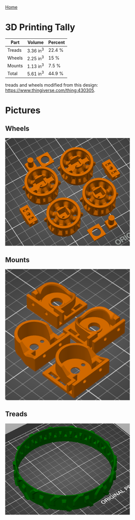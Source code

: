 [Home](main)

# 3D Printing Tally
| Part | Volume | Percent |
|------|--------|---------|
| Treads | 3.36 in<sup>3</sup>  | 22.4 % |
| Wheels | 2.25 in<sup>3</sup>| 15 %|
| Mounts | 1.13 in<sup>3</sup>| 7.5 % |
| Total | 5.61 in<sup>3</sup>| 44.9 %|

treads and wheels modified from this design: https://www.thingiverse.com/thing:430305.

# Pictures
## Wheels
<img src="../../images/3mf/wheels.png" alt="Screenshot" width="400"/>

## Mounts
<img src="../../images/3mf/mounts.png" alt="Screenshot" width="400"/>

## Treads
<img src="../../images/3mf/treads.png" alt="Screenshot" width="400"/>
